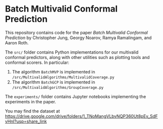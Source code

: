 # Batch Multivalid Conformal Prediction

This repository contains code for the paper *Batch Multivalid Conformal Prediction* by Christopher Jung, Georgy Noarov, Ramya Ramalingam, and Aaron Roth.

The `src/` folder contains Python implementations for our multivalid conformal predictors, along with other utilities such as plotting tools and conformal scorers. 
In particular:

1. The algorithm `BatchMVP` is implemented in `/src/MultivalidAlgorithms/MultivalidCoverage.py`
2. The algorithm `BatchGCP` is implemented in `/src/MultivalidAlgorithms/GroupCoverage.py`

The `experiments/` folder contains Jupyter notebooks implementing the experiments in the paper.

You may find the dataset at https://drive.google.com/drive/folders/1_TNoMangVLbvNQP360Ut8pEv_SdFvHnI?usp=share_link
